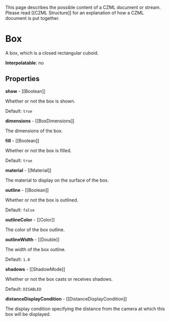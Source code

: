 This page describes the possible content of a CZML document or stream.  Please read [[CZML Structure]] for an explanation of how a CZML document is put together.

# Box

A box, which is a closed rectangular cuboid.

**Interpolatable**: no

## Properties

**show** - [[Boolean]]

Whether or not the box is shown.

Default: `true`


**dimensions** - [[BoxDimensions]]

The dimensions of the box.


**fill** - [[Boolean]]

Whether or not the box is filled.

Default: `true`


**material** - [[Material]]

The material to display on the surface of the box.


**outline** - [[Boolean]]

Whether or not the box is outlined.

Default: `false`


**outlineColor** - [[Color]]

The color of the box outline.


**outlineWidth** - [[Double]]

The width of the box outline.

Default: `1.0`


**shadows** - [[ShadowMode]]

Whether or not the box casts or receives shadows.

Default: `DISABLED`


**distanceDisplayCondition** - [[DistanceDisplayCondition]]

The display condition specifying the distance from the camera at which this box will be displayed.


